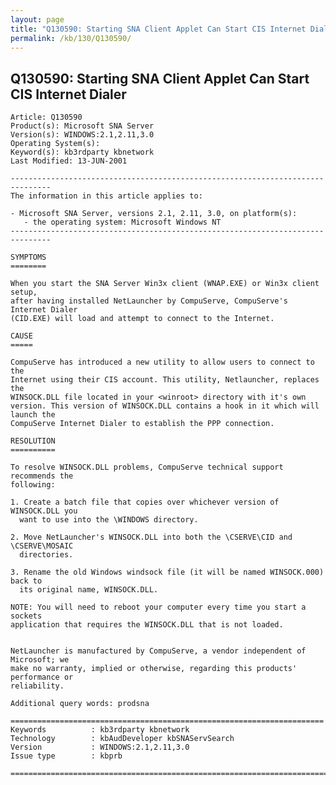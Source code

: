 ```yaml
---
layout: page
title: "Q130590: Starting SNA Client Applet Can Start CIS Internet Dialer"
permalink: /kb/130/Q130590/
---
```


## Q130590: Starting SNA Client Applet Can Start CIS Internet Dialer

	Article: Q130590
	Product(s): Microsoft SNA Server
	Version(s): WINDOWS:2.1,2.11,3.0
	Operating System(s): 
	Keyword(s): kb3rdparty kbnetwork
	Last Modified: 13-JUN-2001
	
	-------------------------------------------------------------------------------
	The information in this article applies to:
	
	- Microsoft SNA Server, versions 2.1, 2.11, 3.0, on platform(s):
	   - the operating system: Microsoft Windows NT 
	-------------------------------------------------------------------------------
	
	SYMPTOMS
	========
	
	When you start the SNA Server Win3x client (WNAP.EXE) or Win3x client setup,
	after having installed NetLauncher by CompuServe, CompuServe's Internet Dialer
	(CID.EXE) will load and attempt to connect to the Internet.
	
	CAUSE
	=====
	
	CompuServe has introduced a new utility to allow users to connect to the
	Internet using their CIS account. This utility, Netlauncher, replaces the
	WINSOCK.DLL file located in your <winroot> directory with it's own
	version. This version of WINSOCK.DLL contains a hook in it which will launch the
	CompuServe Internet Dialer to establish the PPP connection.
	
	RESOLUTION
	==========
	
	To resolve WINSOCK.DLL problems, CompuServe technical support recommends the
	following:
	
	1. Create a batch file that copies over whichever version of WINSOCK.DLL you
	  want to use into the \WINDOWS directory.
	
	2. Move NetLauncher's WINSOCK.DLL into both the \CSERVE\CID and \CSERVE\MOSAIC
	  directories.
	
	3. Rename the old Windows windsock file (it will be named WINSOCK.000) back to
	  its original name, WINSOCK.DLL.
	
	NOTE: You will need to reboot your computer every time you start a sockets
	application that requires the WINSOCK.DLL that is not loaded.
	
	
	NetLauncher is manufactured by CompuServe, a vendor independent of Microsoft; we
	make no warranty, implied or otherwise, regarding this products' performance or
	reliability.
	
	Additional query words: prodsna
	
	======================================================================
	Keywords          : kb3rdparty kbnetwork 
	Technology        : kbAudDeveloper kbSNAServSearch
	Version           : WINDOWS:2.1,2.11,3.0
	Issue type        : kbprb
	
	=============================================================================
	
